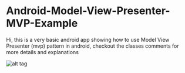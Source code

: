 # Android-Model-View-Presenter-MVP-Example
Hi, this is a very basic android app showing how to use Model View Presenter (mvp) pattern in android, checkout the classes comments for more details and explanations

![alt tag](https://cloud.githubusercontent.com/assets/9435855/16116083/371bd9ba-33cb-11e6-9308-fe3a3d8a5965.png)
